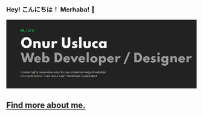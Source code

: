 ### Hey! こんにちは！ Merhaba! 👋

[![GitHub Logo](Profile.png)
](https://onurusluca.me/)


## [Find more about me.](https://onurusluca.me/)

